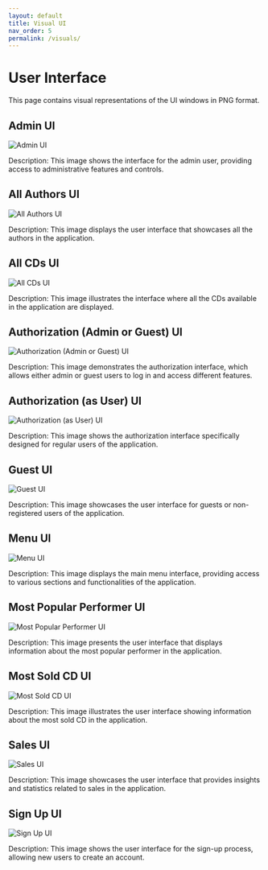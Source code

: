```yaml
---
layout: default
title: Visual UI
nav_order: 5
permalink: /visuals/
---
```


# User Interface

This page contains visual representations of the UI windows in PNG format.

## Admin UI

![Admin UI](Admin.jpg)

Description: This image shows the interface for the admin user, providing access to administrative features and controls.

## All Authors UI

![All Authors UI](All%20authors.jpg)

Description: This image displays the user interface that showcases all the authors in the application.

## All CDs UI

![All CDs UI](All%20CD.jpg)

Description: This image illustrates the interface where all the CDs available in the application are displayed.

## Authorization (Admin or Guest) UI

![Authorization (Admin or Guest) UI](Authorization(Admin%20or%20Guest).jpg)

Description: This image demonstrates the authorization interface, which allows either admin or guest users to log in and access different features.

## Authorization (as User) UI

![Authorization (as User) UI](Authorization(as%20User).jpg)

Description: This image shows the authorization interface specifically designed for regular users of the application.

## Guest UI

![Guest UI](Guest.jpg)

Description: This image showcases the user interface for guests or non-registered users of the application.

## Menu UI

![Menu UI](Menu.jpg)

Description: This image displays the main menu interface, providing access to various sections and functionalities of the application.

## Most Popular Performer UI

![Most Popular Performer UI](Most%20popular%20performer.jpg)

Description: This image presents the user interface that displays information about the most popular performer in the application.

## Most Sold CD UI

![Most Sold CD UI](Most%20sold%20CD.jpg)

Description: This image illustrates the user interface showing information about the most sold CD in the application.

## Sales UI

![Sales UI](Sales.jpg)

Description: This image showcases the user interface that provides insights and statistics related to sales in the application.

## Sign Up UI

![Sign Up UI](Sign%20Up.jpg)

Description: This image shows the user interface for the sign-up process, allowing new users to create an account.

